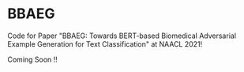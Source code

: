 # BBAEG

Code for Paper "BBAEG: Towards BERT-based Biomedical Adversarial Example Generation for Text Classification" at NAACL 2021!

Coming Soon !!
